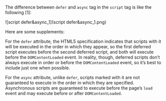 The difference between `defer` and `async` tag in the `script` tag is like the following [1]:

![script defer&async_1](script defer&async_1.png)

Here are some supplements:

For the `defer` attribute, the HTML5 specification indicates that scripts with it will be executed in the order in which they appear, so the first deferred script executes before the second deferred script, and both will execute before the `DOMContentLoaded` event. In reality, though, deferred scripts don’t always execute in order or before the `DOMContentLoaded` event, so it’s best to include just one when possible.

For the `async` attribute, unlike `defer`, scripts marked with it are not guaranteed to execute in the order in which they are specified. Asynchronous scripts are guaranteed to execute before the page’s `load` event and may execute before or after `DOMContentLoaded`.